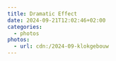```yaml
---
title: Dramatic Effect
date: 2024-09-21T12:02:46+02:00
categories:
  - photos
photos:
  - url: cdn:/2024-09-klokgebouw
---
```

